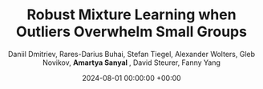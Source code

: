 ---
layout: post
categories: research
authors: "Amartya Sanyal"
venue: Arxiv
shortVenue: Arxiv
title:  "Robust Mixture Learning when Outliers Overwhelm Small Groups"

date:   2024-08-01 00:00:00 +00:00
author: Daniil Dmitriev, Rares-Darius Buhai, Stefan Tiegel, Alexander Wolters, Gleb Novikov, <strong> Amartya Sanyal </strong>, David Steurer, Fanny Yang
important: new
accepted: yes
venue: Advances in Neural Information Processing Systems 
shortVenue: NeurIPS
arxiv: https://arxiv.org/abs/2407.157924
---